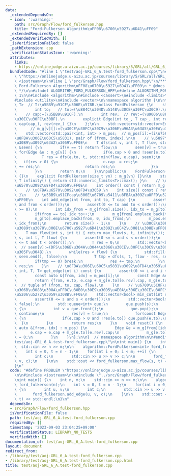 ```yaml
---
data:
  _extendedDependsOn:
  - icon: ':warning:'
    path: src/Graph/Flow/ford_fulkerson.hpp
    title: "Ford-Fulkerson Algorithm\uFF08\u6700\u5927\u6D41\uFF09"
  _extendedRequiredBy: []
  _extendedVerifiedWith: []
  _isVerificationFailed: false
  _pathExtension: cpp
  _verificationStatusIcon: ':warning:'
  attributes:
    links:
    - https://onlinejudge.u-aizu.ac.jp/courses/library/5/GRL/all/GRL_6_A
  bundledCode: "#line 1 \"test/aoj-GRL_6_A.test-ford_fulkerson.cpp\"\n#define PROBLEM\
    \ \"https://onlinejudge.u-aizu.ac.jp/courses/library/5/GRL/all/GRL_6_A\"\n\n#include\
    \ <iostream>\n\n#line 1 \"src/Graph/Flow/ford_fulkerson.hpp\"\n/**\n * @brief\
    \ Ford-Fulkerson Algorithm\uFF08\u6700\u5927\u6D41\uFF09\n * @docs docs/Graph/Flow/ford_fulkerson.md\n\
    \ */\n\n#ifndef ALGORITHM_FORD_FULKERSON_HPP\n#define ALGORITHM_FORD_FULKERSON_HPP\
    \ 1\n\n#include <algorithm>\n#include <cassert>\n#include <limits>\n#include <queue>\n\
    #include <utility>\n#include <vector>\n\nnamespace algorithm {\n\ntemplate <typename\
    \ T>  // T:\u5BB9\u91CF\u306E\u578B.\nclass FordFulkerson {\n    struct Edge {\n\
    \        int to;   // to:=(\u884C\u304D\u5148\u30CE\u30FC\u30C9).\n        T cap;\
    \    // cap:=(\u5BB9\u91CF).\n        int rev;  // rev:=(\u9006\u8FBA\u30A4\u30C6\
    \u30EC\u30FC\u30BF).\n        explicit Edge(int to_, T cap_, int rev_) : to(to_),\
    \ cap(cap_), rev(rev_) {}\n    };\n\n    std::vector<std::vector<Edge> > m_g;\
    \      // m_g[v][]:=(\u30CE\u30FC\u30C9v\u306E\u96A3\u63A5\u30EA\u30B9\u30C8).\n\
    \    std::vector<std::pair<int, int> > m_pos;  // m_pos[i]:=(i\u756A\u76EE\u306E\
    \u8FBA\u306E\u60C5\u5831). pair of (from, index).\n\n    // \u5897\u52A0\u30D1\
    \u30B9\u3092\u63A2\u3059\uFF0E\n    T dfs(int v, int t, T flow, std::vector<bool>\
    \ &seen) {\n        if(v == t) return flow;\n        seen[v] = true;\n       \
    \ for(Edge &e : m_g[v]) {\n            if(e.cap > 0 and !seen[e.to]) {\n     \
    \           T res = dfs(e.to, t, std::min(flow, e.cap), seen);\n             \
    \   if(res > 0) {\n                    e.cap -= res;\n                    m_g[e.to][e.rev].cap\
    \ += res;\n                    return res;\n                }\n            }\n\
    \        }\n        return 0;\n    }\n\npublic:\n    FordFulkerson() : FordFulkerson(0)\
    \ {}\n    explicit FordFulkerson(size_t vn) : m_g(vn) {}\n\n    static constexpr\
    \ T infinity() { return std::numeric_limits<T>::max(); }\n    // \u30CE\u30FC\u30C9\
    \u6570\u3092\u8FD4\u3059\uFF0E\n    int order() const { return m_g.size(); }\n\
    \    // \u8FBA\u6570\u3092\u8FD4\u3059.\n    int size() const { return m_pos.size();\
    \ }\n    // \u5BB9\u91CFcap\u306E\u6709\u5411\u8FBA\u3092\u8FFD\u52A0\u3059\u308B\
    \uFF0E\n    int add_edge(int from, int to, T cap) {\n        assert(0 <= from\
    \ and from < order());\n        assert(0 <= to and to < order());\n        assert(cap\
    \ >= 0);\n        int idx_from = m_g[from].size(), idx_to = m_g[to].size();\n\
    \        if(from == to) idx_to++;\n        m_g[from].emplace_back(to, cap, idx_to);\n\
    \        m_g[to].emplace_back(from, 0, idx_from);\n        m_pos.emplace_back(from,\
    \ idx_from);\n        return size() - 1;\n    }\n    // \u30CE\u30FC\u30C9s\u304B\
    \u3089t\u3078\u306E\u6700\u5927\u6D41\u3092\u6C42\u3081\u308B\uFF0EO(F*|E|).\n\
    \    T max_flow(int s, int t) { return max_flow(s, t, infinity()); }\n    T max_flow(int\
    \ s, int t, T flow) {\n        assert(0 <= s and s < order());\n        assert(0\
    \ <= t and t < order());\n        T res = 0;\n        std::vector<bool> seen(order());\
    \  // seen[v]:=(DFS\u306B\u304A\u3044\u3066\u30CE\u30FC\u30C9v\u3092\u8ABF\u3079\
    \u305F\u304B).\n        while(res < flow) {\n            std::fill(seen.begin(),\
    \ seen.end(), false);\n            T tmp = dfs(s, t, flow - res, seen);\n    \
    \        if(tmp == 0) break;\n            res += tmp;\n        }\n        return\
    \ res;\n    }\n    // \u8FBA\u306E\u60C5\u5831\u3092\u8FD4\u3059\uFF0E\n    std::tuple<int,\
    \ int, T, T> get_edge(int i) const {\n        assert(0 <= i and i < size());\n\
    \        const auto &[from, idx] = m_pos[i];\n        const Edge &e = m_g[from][idx];\n\
    \        return {from, e.to, e.cap + m_g[e.to][e.rev].cap, m_g[e.to][e.rev].cap};\
    \  // tuple of (from, to, cap, flow).\n    }\n    // \u6700\u5C0F\u30AB\u30C3\u30C8\
    \u306B\u3088\u308A\uFF0C\u30B0\u30E9\u30D5\u4E0A\u306E\u30CE\u30FC\u30C9\u3092\
    \u5206\u5272\u3059\u308B\uFF0E\n    std::vector<bool> min_cut(int s) const {\n\
    \        assert(0 <= s and s < order());\n        std::vector<bool> res(order(),\
    \ false);\n        std::queue<int> que;\n        que.push(s);\n        while(!que.empty())\
    \ {\n            int v = que.front();\n            que.pop();\n            if(res[v])\
    \ continue;\n            res[v] = true;\n            for(const Edge &e : m_g[v])\
    \ {\n                if(e.cap > 0 and !res[e.to]) que.push(e.to);\n          \
    \  }\n        }\n        return res;\n    }\n    void reset() {\n        for(const\
    \ auto &[from, idx] : m_pos) {\n            Edge &e = m_g[from][idx];\n      \
    \      e.cap = e.cap + m_g[e.to][e.rev].cap;\n            m_g[e.to][e.rev].cap\
    \ = 0;\n        }\n    }\n};\n\n}  // namespace algorithm\n\n#endif\n#line 6 \"\
    test/aoj-GRL_6_A.test-ford_fulkerson.cpp\"\n\nint main() {\n    int n, m;\n  \
    \  std::cin >> n >> m;\n\n    algorithm::FordFulkerson<int> ford_fulkerson(n);\n\
    \    int s = 0, t = n - 1;\n    for(int i = 0; i < m; ++i) {\n        int u, v;\n\
    \        int c;\n        std::cin >> u >> v >> c;\n\n        ford_fulkerson.add_edge(u,\
    \ v, c);\n    }\n\n    std::cout << ford_fulkerson.max_flow(s, t) << std::endl;\n\
    }\n"
  code: "#define PROBLEM \"https://onlinejudge.u-aizu.ac.jp/courses/library/5/GRL/all/GRL_6_A\"\
    \n\n#include <iostream>\n\n#include \"../src/Graph/Flow/ford_fulkerson.hpp\"\n\
    \nint main() {\n    int n, m;\n    std::cin >> n >> m;\n\n    algorithm::FordFulkerson<int>\
    \ ford_fulkerson(n);\n    int s = 0, t = n - 1;\n    for(int i = 0; i < m; ++i)\
    \ {\n        int u, v;\n        int c;\n        std::cin >> u >> v >> c;\n\n \
    \       ford_fulkerson.add_edge(u, v, c);\n    }\n\n    std::cout << ford_fulkerson.max_flow(s,\
    \ t) << std::endl;\n}\n"
  dependsOn:
  - src/Graph/Flow/ford_fulkerson.hpp
  isVerificationFile: false
  path: test/aoj-GRL_6_A.test-ford_fulkerson.cpp
  requiredBy: []
  timestamp: '2023-09-03 23:04:25+09:00'
  verificationStatus: LIBRARY_NO_TESTS
  verifiedWith: []
documentation_of: test/aoj-GRL_6_A.test-ford_fulkerson.cpp
layout: document
redirect_from:
- /library/test/aoj-GRL_6_A.test-ford_fulkerson.cpp
- /library/test/aoj-GRL_6_A.test-ford_fulkerson.cpp.html
title: test/aoj-GRL_6_A.test-ford_fulkerson.cpp
---
```

